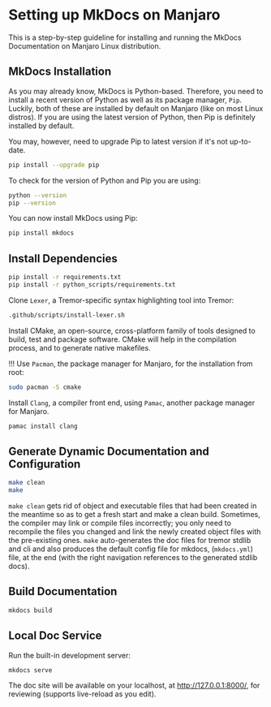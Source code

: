 # Setting up MkDocs on Manjaro 

This is a step-by-step guideline for installing and running the MkDocs Documentation on Manjaro Linux distribution.

## MkDocs Installation

As you may already know, MkDocs is Python-based. Therefore, you need to install a recent version of Python as well as its package manager, `Pip`. Luckily, both of these are installed by default on Manjaro (like on most Linux distros). If you are using the latest version of Python, then Pip is definitely installed by default.

You may, however, need to upgrade Pip to latest version if it's not up-to-date.

```bash
pip install --upgrade pip
```

To check for the version of Python and Pip you are using:

```bash
python --version
pip --version
```

You can now install MkDocs using Pip:

```bash
pip install mkdocs
```

## Install Dependencies

```bash
pip install -r requirements.txt
pip install -r python_scripts/requirements.txt
```

Clone `Lexer`, a Tremor-specific syntax highlighting tool into Tremor:

```bash
.github/scripts/install-lexer.sh
```

Install CMake, an open-source, cross-platform family of tools designed to build, test and package software. CMake will help in the compilation process, and to generate native makefiles.

!!! Use `Pacman`, the package manager for Manjaro, for the installation from root:

```bash
sudo pacman -S cmake
```

Install `Clang`, a compiler front end, using `Pamac`, another package manager for Manjaro.

```bash
pamac install clang
```

## Generate Dynamic Documentation and Configuration

```bash
make clean
make
```

`make clean` gets rid of object and executable files that had been created in the meantime so as to get a fresh start and make a clean build. Sometimes, the compiler may link or compile files incorrectly; you only need to recompile the files you changed and link the newly created object files with the pre-existing ones. `make` auto-generates the doc files for tremor stdlib and cli and also produces the default config file for mkdocs, (`mkdocs.yml`) file, at the end (with the right navigation references to the generated stdlib docs).

## Build Documentation

```bash
mkdocs build
```

## Local Doc Service

Run the built-in development server:

```bash
mkdocs serve
```

The doc site will be available on your localhost, at http://127.0.0.1:8000/, for reviewing (supports live-reload as you edit).
